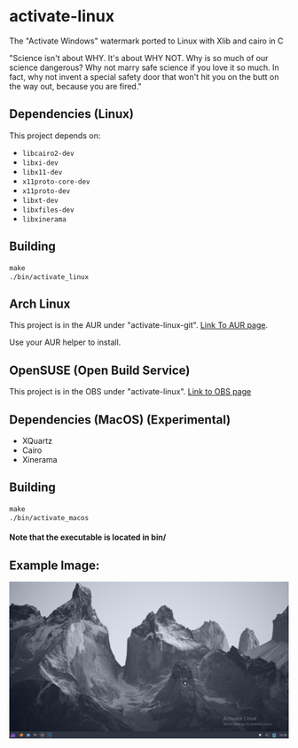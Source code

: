 # activate-linux
The "Activate Windows" watermark ported to Linux with Xlib and cairo in C

"Science isn't about WHY. It's about WHY NOT. Why is so much of our science dangerous? Why not marry safe science if you love it so much. In fact, why not invent a special safety door that won't hit you on the butt on the way out, because you are fired."


## Dependencies (Linux)
This project depends on:
- `libcairo2-dev`
- `libxi-dev`
- `libx11-dev`
- `x11proto-core-dev`
- `x11proto-dev`
- `libxt-dev`
- `libxfiles-dev`
- `libxinerama`

## Building
```
make
./bin/activate_linux
```

## Arch Linux
This project is in the AUR under "activate-linux-git".
[Link To AUR page](https://aur.archlinux.org/packages/activate-linux-git).

Use your AUR helper to install.

## OpenSUSE (Open Build Service)
This project is in the OBS under "activate-linux".
[Link to OBS page](https://software.opensuse.org//download.html?project=home%3AWoMspace&package=activate-linux)

## Dependencies (MacOS) (Experimental)
- XQuartz
- Cairo
- Xinerama

## Building
```
make
./bin/activate_macos
```

#### Note that the executable is located in bin/


## Example Image:

![screenshot](screenshot.png)
